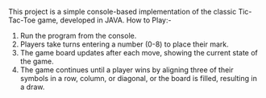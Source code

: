 This project is a simple console-based implementation of the classic Tic-Tac-Toe game, developed in JAVA.
How to Play:-
1. Run the program from the console.
2. Players take turns entering a number (0-8) to place their mark.
3. The game board updates after each move, showing the current state of the game.
4. The game continues until a player wins by aligning three of their symbols in a row, column, or diagonal, or the board is filled, resulting in a draw.

